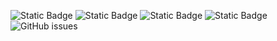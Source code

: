 ![Static Badge](https://img.shields.io/badge/blacklists-61-000000) ![Static Badge](https://img.shields.io/badge/blacklisted-2997755-cc0000) ![Static Badge](https://img.shields.io/badge/whitelisted-2254-00CC00) ![Static Badge](https://img.shields.io/badge/streaming_blacklist-28107-000000) ![GitHub issues](https://img.shields.io/github/issues/fabriziosalmi/blacklists)
